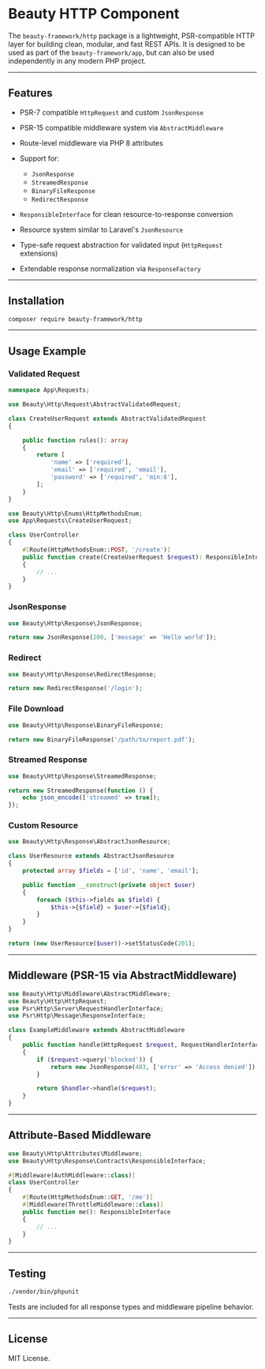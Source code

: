 # Beauty HTTP Component

The `beauty-framework/http` package is a lightweight, PSR-compatible HTTP layer for building clean, modular, and fast REST APIs. It is designed to be used as part of the `beauty-framework/app`, but can also be used independently in any modern PHP project.

---

## Features

* PSR-7 compatible `HttpRequest` and custom `JsonResponse`
* PSR-15 compatible middleware system via `AbstractMiddleware`
* Route-level middleware via PHP 8 attributes
* Support for:

    * `JsonResponse`
    * `StreamedResponse`
    * `BinaryFileResponse`
    * `RedirectResponse`
* `ResponsibleInterface` for clean resource-to-response conversion
* Resource system similar to Laravel's `JsonResource`
* Type-safe request abstraction for validated input (`HttpRequest` extensions)
* Extendable response normalization via `ResponseFactory`

---

## Installation

```bash
composer require beauty-framework/http
```

---

## Usage Example

### Validated Request
```php
namespace App\Requests;

use Beauty\Http\Request\AbstractValidatedRequest;

class CreateUserRequest extends AbstractValidatedRequest
{

    public function rules(): array
    {
        return [
            'name' => ['required'],
            'email' => ['required', 'email'],
            'password' => ['required', 'min:6'],
        ];
    }
}
```

```php
use Beauty\Http\Enums\HttpMethodsEnum;
use App\Requests\CreateUserRequest;

class UserController
{
    #[Route(HttpMethodsEnum::POST, '/create')]
    public function create(CreateUserRequest $request): ResponsibleInterface
    {
        // ...
    }
}
```

### JsonResponse

```php
use Beauty\Http\Response\JsonResponse;

return new JsonResponse(200, ['message' => 'Hello world']);
```

### Redirect

```php
use Beauty\Http\Response\RedirectResponse;

return new RedirectResponse('/login');
```

### File Download

```php
use Beauty\Http\Response\BinaryFileResponse;

return new BinaryFileResponse('/path/to/report.pdf');
```

### Streamed Response

```php
use Beauty\Http\Response\StreamedResponse;

return new StreamedResponse(function () {
    echo json_encode(['streamed' => true]);
});
```

### Custom Resource

```php
use Beauty\Http\Response\AbstractJsonResource;

class UserResource extends AbstractJsonResource
{
    protected array $fields = ['id', 'name', 'email'];

    public function __construct(private object $user)
    {
        foreach ($this->fields as $field) {
            $this->{$field} = $user->{$field};
        }
    }
}

return (new UserResource($user))->setStatusCode(201);
```

---

## Middleware (PSR-15 via AbstractMiddleware)

```php
use Beauty\Http\Middleware\AbstractMiddleware;
use Beauty\Http\HttpRequest;
use Psr\Http\Server\RequestHandlerInterface;
use Psr\Http\Message\ResponseInterface;

class ExampleMiddleware extends AbstractMiddleware
{
    public function handle(HttpRequest $request, RequestHandlerInterface $handler): ResponseInterface
    {
        if ($request->query('blocked')) {
            return new JsonResponse(403, ['error' => 'Access denied']);
        }

        return $handler->handle($request);
    }
}
```

---

## Attribute-Based Middleware

```php
use Beauty\Http\Attributes\Middleware;
use Beauty\Http\Response\Contracts\ResponsibleInterface;

#[Middleware(AuthMiddleware::class)]
class UserController
{
    #[Route(HttpMethodsEnum::GET, '/me')]
    #[Middleware(ThrottleMiddleware::class)]
    public function me(): ResponsibleInterface
    {
        // ...
    }
}
```

---

## Testing

```bash
./vendor/bin/phpunit
```

Tests are included for all response types and middleware pipeline behavior.

---

## License

MIT License.

